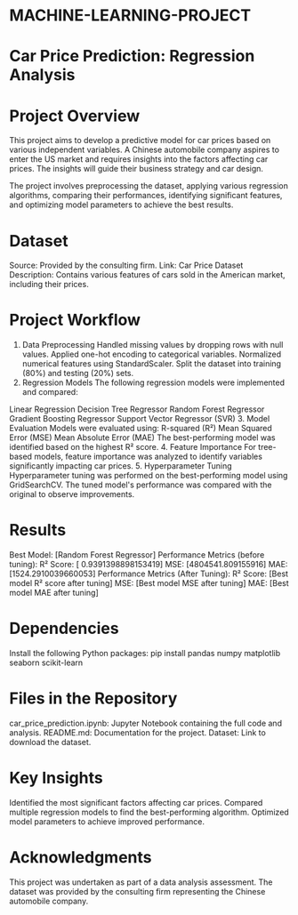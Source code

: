 # MACHINE-LEARNING-PROJECT
# Car Price Prediction: Regression Analysis
# Project Overview
This project aims to develop a predictive model for car prices based on various independent variables. A Chinese automobile company aspires to enter the US market and requires insights into the factors affecting car prices. The insights will guide their business strategy and car design.

The project involves preprocessing the dataset, applying various regression algorithms, comparing their performances, identifying significant features, and optimizing model parameters to achieve the best results.

# Dataset
Source: Provided by the consulting firm.
Link: Car Price Dataset
Description: Contains various features of cars sold in the American market, including their prices.
# Project Workflow
1. Data Preprocessing
Handled missing values by dropping rows with null values.
Applied one-hot encoding to categorical variables.
Normalized numerical features using StandardScaler.
Split the dataset into training (80%) and testing (20%) sets.
2. Regression Models
The following regression models were implemented and compared:

Linear Regression
Decision Tree Regressor
Random Forest Regressor
Gradient Boosting Regressor
Support Vector Regressor (SVR)
3. Model Evaluation
Models were evaluated using:
R-squared (R²)
Mean Squared Error (MSE)
Mean Absolute Error (MAE)
The best-performing model was identified based on the highest R² score.
4. Feature Importance
For tree-based models, feature importance was analyzed to identify variables significantly impacting car prices.
5. Hyperparameter Tuning
Hyperparameter tuning was performed on the best-performing model using GridSearchCV.
The tuned model's performance was compared with the original to observe improvements.
# Results
Best Model: [Random Forest Regressor]
Performance Metrics (before tuning):
R² Score: [ 0.9391398898153419]
MSE: [4804541.809155916]
MAE: [1524.2910039660053]
Performance Metrics (After Tuning):
R² Score: [Best model R² score after tuning]
MSE: [Best model MSE after tuning]
MAE: [Best model MAE after tuning]
# Dependencies
Install the following Python packages:
    pip install pandas numpy matplotlib seaborn scikit-learn
# Files in the Repository
car_price_prediction.ipynb: Jupyter Notebook containing the full code and analysis.
README.md: Documentation for the project.
Dataset: Link to download the dataset.
# Key Insights
Identified the most significant factors affecting car prices.
Compared multiple regression models to find the best-performing algorithm.
Optimized model parameters to achieve improved performance.
# Acknowledgments
This project was undertaken as part of a data analysis assessment. The dataset was provided by the consulting firm representing the Chinese automobile company.
